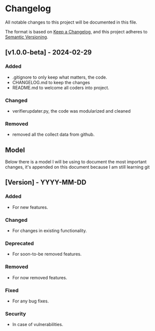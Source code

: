 # Changelog

All notable changes to this project will be documented in this file.

The format is based on [Keep a Changelog](https://keepachangelog.com/en/1.0.0/),
and this project adheres to [Semantic Versioning](https://semver.org/spec/v2.0.0.html).

## [v1.0.0-beta] - 2024-02-29

### Added
- .gitignore to only keep what matters, the code.
- CHANGELOG.md to keep the changes
- README.md to welcome all coders into project.

### Changed
- verifierupdater.py, the code was modularized and cleaned

### Removed
- removed all the collect data from github.

## Model

Below there is a model I will be using to document the most important changes, it's appended on this document because I am still learning git

## [Version] - YYYY-MM-DD

### Added
- For new features.

### Changed
- For changes in existing functionality.

### Deprecated
- For soon-to-be removed features.

### Removed
- For now removed features.

### Fixed
- For any bug fixes.

### Security
- In case of vulnerabilities.